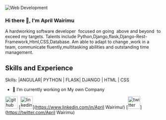 ![Web Development](https://pbs.twimg.com/profile_banners/1542919989249953792/1663774272/600x200)

### Hi there 👋, I'm April Wairimu

A hardworking software developer  focused on going  above and beyond  to exceed my targets. Talents include Python,Django,flask,Django-Rest-Framework,Html,CSS,Database. Am able to adapt to change ,work in a team, communicate fluently,multitasking abilities and outstanding time management.



## Skills and Experience


Skills: |ANGULAR| PYTHON | FLASK| DJANGO | HTML | CSS



- 🔭 I’m currently working on My own Company 


[<img src='https://cdn.jsdelivr.net/npm/simple-icons@3.0.1/icons/github.svg' alt='github' height='40'>](https://github.com/Aprilwairimu)
[<img src='https://cdn.jsdelivr.net/npm/simple-icons@3.0.1/icons/linkedin.svg' alt='linkedin' height='40'>](https://www.linkedin.com/in/April Wairimu/) [<img src='https://cdn.jsdelivr.net/npm/simple-icons@3.0.1/icons/twitter.svg' alt='twitter' height='40'>](https://twitter.com/April Wairimu)  





